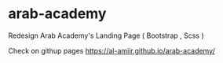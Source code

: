 # arab-academy

Redesign Arab Academy's Landing Page ( Bootstrap , Scss ) 

Check on githup pages https://al-amiir.github.io/arab-academy/
